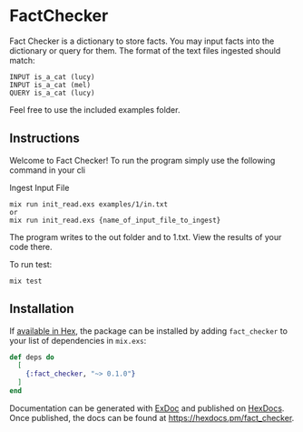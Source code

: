# FactChecker

Fact Checker is a dictionary to store facts. You may input facts into the dictionary or query for them. The format of the text files ingested should match:

```
INPUT is_a_cat (lucy)
INPUT is_a_cat (mel)
QUERY is_a_cat (lucy)
```
Feel free to use the included examples folder.

## Instructions

Welcome to Fact Checker! To run the program simply use the following command in your cli

Ingest Input File
```
mix run init_read.exs examples/1/in.txt
or 
mix run init_read.exs {name_of_input_file_to_ingest}
```
The program writes to the out folder and to 1.txt. View the results of your code there.

To run test:

```
mix test
```

## Installation

If [available in Hex](https://hex.pm/docs/publish), the package can be installed
by adding `fact_checker` to your list of dependencies in `mix.exs`:

```elixir
def deps do
  [
    {:fact_checker, "~> 0.1.0"}
  ]
end
```

Documentation can be generated with [ExDoc](https://github.com/elixir-lang/ex_doc)
and published on [HexDocs](https://hexdocs.pm). Once published, the docs can
be found at <https://hexdocs.pm/fact_checker>.

